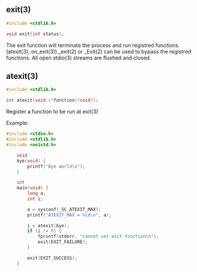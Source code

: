 ## exit(3)
~~~c
#include <stdlib.h>

void exit(int status);
~~~
The exit function will terminate the process and run registred functions. (atexit(3), on_exit(3))
_exit(2) or _Exit(2) can be used to bypass the registred functions.
All open stdio(3) streams are flushed and closed.

## atexit(3)
~~~c
#include <stdlib.h>

int atexit(void (*function)(void));
~~~
Register a function to be run at exit(3)

Example:
~~~c
#include <stdio.h>
#include <stdlib.h>
#include <unistd.h>

    void
    bye(void) {
        printf("Bye world\n");
    }

    int
    main(void) {
        long a;
        int i;

        a = sysconf(_SC_ATEXIT_MAX);
        printf("ATEXIT_MAX = %ld\n", a);

        i = atexit(bye);
        if (i != 0) {
            fprintf(stderr, "cannot set exit function\n");
            exit(EXIT_FAILURE);
        }

        exit(EXIT_SUCCESS);
    }

~~~